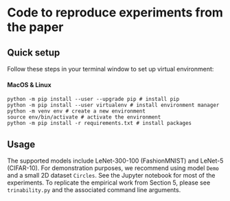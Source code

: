 # Code to reproduce experiments from the paper
## Quick setup
Follow these steps in your terminal window to set up virtual environment:
#### MacOS & Linux
```
python -m pip install --user --upgrade pip # install pip
python -m pip install --user virtualenv # install environment manager
python -m venv env # create a new environment
source env/bin/activate # activate the environment
python -m pip install -r requirements.txt # install packages
```
## Usage
The supported models include LeNet-300-100 (FashionMNIST) and LeNet-5 (CIFAR-10). For demonstration
purposes, we recommend using model ```Demo``` and a small 2D dataset ```Circles```. See the Jupyter notebook for
most of the experiments. To replicate the empirical work from Section 5, please see ```trinability.py``` and the
associated command line arguments.
